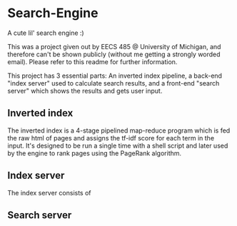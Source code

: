 # Search-Engine
A cute lil' search engine :)

This was a project given out by EECS 485 @ University of Michigan, and therefore can't be shown publicly (without me getting a strongly worded email). Please refer to this readme for further information.

This project has 3 essential parts: An inverted index pipeline, a back-end "index server" used to calculate search results, and a front-end "search server" which shows the results and gets user input.

## Inverted index
The inverted index is a 4-stage pipelined map-reduce program which is fed the raw html of pages and assigns the tf-idf score for each term in the input. It's designed to be run a single time with a shell script and later used by the engine to rank pages using the PageRank algorithm.

## Index server
The index server consists of 

## Search server
